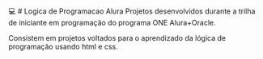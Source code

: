  :computer: # Logica de Programacao Alura
Projetos desenvolvidos durante a trilha de iniciante em programação do programa ONE Alura+Oracle. 

Consistem em projetos voltados para o aprendizado da lógica de programação usando html e css.
